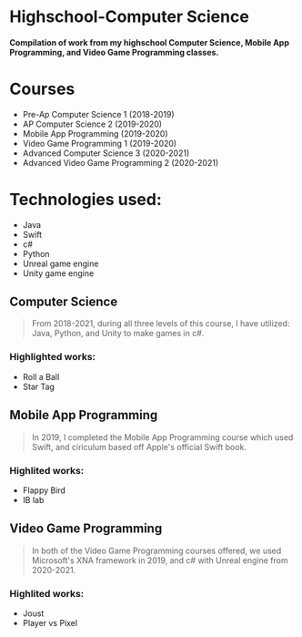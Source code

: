 # Highschool-Computer Science
#### Compilation of work from my highschool Computer Science, Mobile App Programming, and Video Game Programming classes.

# Courses 
* Pre-Ap Computer Science 1 (2018-2019)
* AP Computer Science 2 (2019-2020)
* Mobile App Programming (2019-2020)
* Video Game Programming 1 (2019-2020)
* Advanced Computer Science 3 (2020-2021)
* Advanced Video Game Programming 2 (2020-2021)

# Technologies used:
* Java
* Swift
* c#
* Python
* Unreal game engine
* Unity game engine



## Computer Science
> From 2018-2021, during all three levels of this course, I have utilized: Java, Python, and Unity to make games in c#.
### Highlighted works:
* Roll a Ball
* Star Tag



## Mobile App Programming
> In 2019, I completed the Mobile App Programming course which used Swift, and ciriculum based off Apple's official Swift book.
### Highlited works:
* Flappy Bird
* IB lab



## Video Game Programming
> In both of the Video Game Programming courses offered, we used Microsoft's XNA framework in 2019, and c# with Unreal engine from 2020-2021.
### Highlited works:
* Joust
* Player vs Pixel
